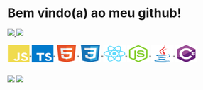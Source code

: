 # Bem vindo(a) ao meu github!

<div>
  <a href="#"/>
  <img height="168em" src="https://github-readme-stats.vercel.app/api?username=sillashead&theme=github_dark&show_icons=true&hide=stars"/>
  <img height="168em" src="https://github-readme-stats.vercel.app/api/top-langs/?username=sillashead&layout=compact&theme=github_dark"/>
</div>

<div><br/>
  <a href="#"/>
  <img align="center" alt="javascript" height="40" width="50" src="https://raw.githubusercontent.com/devicons/devicon/master/icons/javascript/javascript-plain.svg"/>
  <img align="center" alt="typescript" height="40" width="50" src="https://raw.githubusercontent.com/devicons/devicon/master/icons/typescript/typescript-plain.svg"/>
  <img align="center" alt="html5" height="40" width="50" src="https://raw.githubusercontent.com/devicons/devicon/master/icons/html5/html5-original.svg"/>
  <img align="center" alt="css3" height="40" width="50" src="https://raw.githubusercontent.com/devicons/devicon/master/icons/css3/css3-original.svg"/>
  <img align="center" alt="react" height="40" width="50" src="https://raw.githubusercontent.com/devicons/devicon/master/icons/react/react-original.svg"/>
  <img align="center" alt="nodejs" height="40" width="50" src="https://raw.githubusercontent.com/devicons/devicon/master/icons/nodejs/nodejs-original.svg"/>
  <img align="center" alt="java" height="40" width="50" src="https://raw.githubusercontent.com/devicons/devicon/master/icons/java/java-original.svg"/>
  <img align="center" alt="csharp" height="40" width="50" src="https://raw.githubusercontent.com/devicons/devicon/master/icons/csharp/csharp-original.svg"/>
</div>

##

<div>
    <a href="sillas.ap16@gmail.com"><img src="https://img.shields.io/badge/Gmail-D14836?style=for-the-badge&logo=gmail&logoColor=white"/></a>
    <a href="https://www.linkedin.com/in/sillashead/"><img src="https://img.shields.io/badge/LinkedIn-0077B5?style=for-the-badge&logo=linkedin&logoColor=white"/></a>
</div>
